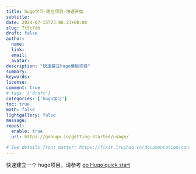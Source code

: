 ```yaml
---
title: hugo学习-建立项目-快速开始
subtitle:
date: 2024-07-15T23:06:23+08:00
slug: 7f5c7db
draft: false
author:
  name:
  link:
  email:
  avatar:
description: "快速建立hugo模板项目"
summary:
keywords:
license:
comment: true
# tags: ['draft']
categories: ['hugo学习']
toc: true
math: false
lightgallery: false
message:
repost:
  enable: true
  url: https://gohugo.io/getting-started/usage/

# See details front matter: https://fixit.lruihao.cn/documentation/content-management/introduction/#front-matter
---
```

快速建立一个 hugo项目，请参考
[go Hugo quick start](https://gohugo.io/getting-started/quick-start/)<!--more-->
